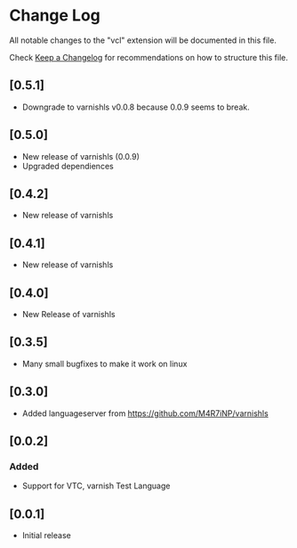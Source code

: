 # Change Log

All notable changes to the "vcl" extension will be documented in this file.

Check [Keep a Changelog](http://keepachangelog.com/) for recommendations on how to structure this file.

## [0.5.1]
- Downgrade to varnishls v0.0.8 because 0.0.9 seems to break.

## [0.5.0]
- New release of varnishls (0.0.9)
- Upgraded dependiences 

## [0.4.2]
- New release of varnishls

## [0.4.1]
- New release of varnishls

## [0.4.0]
- New Release of varnishls 
## [0.3.5]
- Many small bugfixes to make it work on linux
## [0.3.0]
- Added languageserver from https://github.com/M4R7iNP/varnishls

## [0.0.2]
### Added
- Support for VTC, varnish Test Language

## [0.0.1]

- Initial release

